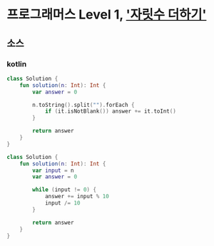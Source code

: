 # 프로그래머스 Level 1, ['자릿수 더하기'](https://programmers.co.kr/learn/courses/30/lessons/12931)

## 소스

### kotlin

```kotlin
class Solution {
    fun solution(n: Int): Int {
        var answer = 0

        n.toString().split("").forEach {
            if (it.isNotBlank()) answer += it.toInt()
        }

        return answer
    }
}
```

```kotlin
class Solution {
    fun solution(n: Int): Int {
        var input = n
        var answer = 0

        while (input != 0) {
            answer += input % 10
            input /= 10
        }

        return answer
    }
}
```